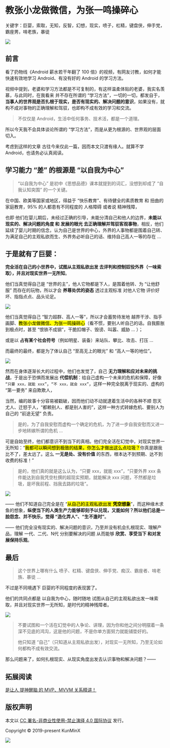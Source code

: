 # 教张小龙做微信，为张一鸣操碎心

关键字：巨婴，索取，无知，反智，幻想，现实，喷子，杠精，键盘侠，伸手党，霸座男，啃老族，暴徒

![](https://upload-images.jianshu.io/upload_images/57036-9f575a4675ac48a8.jpeg?imageMogr2/auto-orient/strip%7CimageView2/2/w/1240)


## 前言

看了扔物线《Android 薪水若干年翻了 100 倍》的视频，有网友讨教，如何才能快速有效地学习 Android、有没有好的 Android 的学习方法。

视频中提到，老婆和学习方法都是不可复制的，有这样温柔体贴的老婆，我实名羡慕，与此同时，在我看来 并不存在所谓的 “学习方法”，一切的一切，都发自于，**当事人的世界观是否扎根于现实，是否有现实的、解决问题的意识**，如果没有，就构不成对事物的正确理解和驾驭，也即构不成有效的学习和交流。

> 不仅仅是 Android，生活中任何事务、技术活，都是一个道理。

所以今天我不会具体谈论所谓的 “学习方法”，而是从更为根源的、世界观的层面切入。

考虑到这样的文章 古往今来仅此一篇，因而本文只渡有缘人。就算不学 Android，也请务必认真阅读。

## 学习能力 “差” 的根源是 “以自我为中心”

> “以自我为中心” 是初中《思想品德》课本就提到的词汇，没想到却成了 “自我认知突围” 的一个关键。

在中国、欧美等国家或地区，得益于 “快乐教育”、有待健全的素质教育 和 扭曲的家庭教育，95% 的人都患有不同程度的 人格障碍 或者说 精神残障，

也即 他们在婴儿期后，未经过正确的引导，未能分清自己和他人的边界，**未能以现实的、解决问题的角度 和 发展的眼光 去正确理解并驾驭客观事物**，相反，他们延续了婴儿时期的信念，认为自己是世界的中心，外界的人事物都是围着自己转、为满足自己的主观私欲而生、外界务必听自己的话、维持自己高人一等的存在 …

## 于是就有了巨婴：

**完全活在自己的小世界中，试图从主观私欲出发 去评判和控制奴役外界（一味索取），并且对现实世界一无所知**。

他们当真觉得自己是 “世界的主”，他人它物都是下人，是围着他转、为 “让他舒服” 而存在的玩物，所以才会 **养尊处优的姿态** 透过主观标准 对他人它物 评价好坏、指指点点、品头论足。

![](https://upload-images.jianshu.io/upload_images/57036-e0725b5de558bfa9.image?imageMogr2/auto-orient/strip%7CimageView2/2/w/1240)

他们当真觉得自己 “智力超群、高人一等”，所以才会蓄势待发地 越界干涉、指手画脚、<mark>教张小龙做微信、为张一鸣操碎心</mark>（看不惯，要别人听自己的话。自我膨胀到极点时，甚至 “恨铁不成钢”，干脆扣帽子、毁谤、叫嚣、威胁 … ）；

或是以 **占有某个社会符号**（例如明星、装备）来站队、攀比、攻击、打压 … 

而最终的最终，都是为了体认自己 “至高无上的眼光” 和 “高人一等的地位”。

![](https://upload-images.jianshu.io/upload_images/57036-c2d1863886649c61.image?imageMogr2/auto-orient/strip%7CimageView2/2/w/1240)

然而在身体逐渐长大的过程中，他们也发觉了，自己 **无力理解和应对未来的挑战**，于是出于恐惧而发展出 **代偿机制**：给自己虚构一个未来的危机和保障，好像 `“只要 xxx，就能 xxx”`，`“不 xxx，就会 xxx”`，这样一种完全脱离于现实的、虚构的 “第一要务” 来自欺欺人，

当然，编的故事十分容易被戳破，因而他们动不动就逮着生活中的各种不顺 怨天尤人、迁怒于人，“都赖别人、都是别人害的”，这样一种方式转嫁危机、要别人为自己的 “前途无望” 负责。

> 是的，为了自我安慰而虚构一个确定的危机，为了进一步自我安慰而又进一步地转嫁所谓的危机 …

可是自始至终，他们都意识不到当下的真相。他们完全活在幻觉中，对现实世界一无所知：“<mark>我都可以瞬间想到极致的结果，你怎么才做出这么点垃圾？</mark>你真是跟我比不了，差太远了。这么 **一无是处、没有价值** 的东西，根本达不到预期、达不到收费的标准！”

> 是的，他们真的就是这么认为，“只要 xxx，就能 xxx”，“只要外界 xxx 条件能达到自我凭空杜撰的超现实预期，就能解决 xxx 问题，不然都是垃圾，是坏我前程、挡我去路的垃圾”。

![](https://upload-images.jianshu.io/upload_images/57036-c5eaac87240aa06c.image)

—— 他们不知道自己完全是在 “<mark>从自己的主观私欲出发 **凭空想象**</mark>”，而这种缘木求鱼的想象，**纵使当下的人类生产力能够即刻予以兑现，又能如何？**所以他们总是一脸怨念、并不快乐，觉得 “造化弄人”、**“生不逢时”**。

—— 他们完全没有现实的、解决问题的意识，乃至并没有机会扎根现实、理解产品，理解 一代、二代、N代 分别要解决的问题 从而能够 **欣赏、享受当下 和对发展保持乐观**。

## 最后

> 这个世界上哪有什么 喷子、杠精、键盘侠、伸手党、痴汉、霸座者、啃老族、暴徒 … 

不过是不同境遇下 巨婴的不同程度的表现罢了。

他们的共同点都是 以自我为中心，随时随地 试图从自己的主观私欲出发一味索取，并且对现实世界一无所知，是时代的精神残障者。

![](https://upload-images.jianshu.io/upload_images/57036-18803babfffad6b0.image?imageMogr2/auto-orient/strip%7CimageView2/2/w/1240)

> 不要试图和一个活在幻觉中的人争论、讲理，因为你和他之间分明摆着一条深不见底的鸿沟，这是他的问题，不是你单方面努力就能铺垫好的。
>
> 他只知道 “自己”（只知道从主观私欲出发），对现实一无所知，乃至无论如何都构不成有效交流。

那么问题来了，如何扎根现实、从现实角度出发去认识事物和解决问题？——

## 拓展阅读

[是让人 提神醒脑 的 MVP、MVVM 关系精讲！](https://juejin.im/post/6846687603547176974)

## 版权声明

本文以 [CC 署名-非商业性使用-禁止演绎 4.0 国际协议](https://creativecommons.org/licenses/by-nc-nd/4.0/deed.zh) 发行。

Copyright © 2019-present KunMinX

 ![](https://upload-images.jianshu.io/upload_images/57036-e761428d87e5a112.jpg?imageMogr2/auto-orient/strip%7CimageView2/2/w/1240) 
